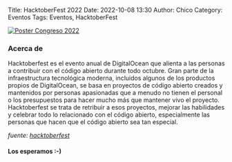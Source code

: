 Title: HacktoberFest 2022
Date: 2022-10-08 13:30
Author: Chico
Category: Eventos
Tags: Eventos, HacktoberFest

[![Poster Congreso 2022]({attach}2022-10-08-HacktoberFest-2022/hackt2.png)]({attach}2022-10-08-HacktoberFest-2022/hackt1.png)

<!-- break -->

### Acerca de

Hacktoberfest es el evento anual de DigitalOcean que alienta a las personas a contribuir con el código abierto durante todo octubre. Gran parte de la infraestructura tecnológica moderna, incluidos algunos de los productos propios de DigitalOcean, se basa en proyectos de código abierto creados y mantenidos por personas apasionadas que a menudo no tienen el personal o los presupuestos para hacer mucho más que mantener vivo el proyecto. Hacktoberfest se trata de retribuir a esos proyectos, mejorar las habilidades y celebrar todo lo relacionado con el código abierto, especialmente las personas que hacen que el código abierto sea tan especial.

_fuente: [hacktoberfest](https://hacktoberfest.com/about/)_



#### Los esperamos :-)

